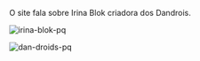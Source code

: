 O site fala sobre Irina Blok criadora dos Dandrois.

![irina-blok-pq](https://github.com/Adriana-Carvalho45/adriana-android/assets/155341374/94d3cc46-6de9-431f-880c-72b25cd5f09e)

![dan-droids-pq](https://github.com/Adriana-Carvalho45/adriana-android/assets/155341374/21651627-1247-489d-85a6-91136428ebb2)



